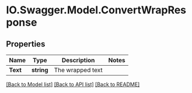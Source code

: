 # IO.Swagger.Model.ConvertWrapResponse
## Properties

Name | Type | Description | Notes
------------ | ------------- | ------------- | -------------
**Text** | **string** | The wrapped text | 

[[Back to Model list]](../README.md#documentation-for-models) [[Back to API list]](../README.md#documentation-for-api-endpoints) [[Back to README]](../README.md)


